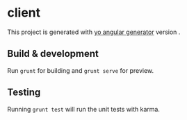 # client

This project is generated with [yo angular generator](https://github.com/yeoman/generator-angular)
version .

## Build & development

Run `grunt` for building and `grunt serve` for preview.

## Testing

Running `grunt test` will run the unit tests with karma.
